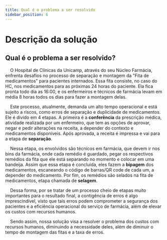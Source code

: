 ```yaml
---
title: Qual é o problema a ser resolvido
sidebar_position: 6
---
```


# Descrição da solução

## Qual é o problema a ser resolvido?

&nbsp;&nbsp;&nbsp;&nbsp;O Hospital de Clínicas da Unicamp, através do seu Núcleo Farmácia, enfrenta desafios no processo de separação e montagem da "Fita de medicamentos" para pacientes internados. Essa fita consiste, no caso do HC, nos medicamentos para as próximas 24 horas do paciente. Ela fica pronta todo dia as 16:00, e os enfermeiros e técnicos de farmácia levam em média 8 horas todos os dias para fazer a montagem delas. 

&nbsp;&nbsp;&nbsp;&nbsp;Este processo, atualmente, demanda um alto tempo operacional e está sujeito a riscos, como erros de separação e duplicidade de medicamentos. Ele é divido em 4 etapas. A primeira é a **conferência** da prescrição médica, atividade realizada por um enfermeiro, que tem as opções de aprovar, negar e pedir alterações na receita, a depender do contexto e medicamentos disponíveis. Após aprovada, a receita é impressa e vai para a etapa de **separação**.

&nbsp;&nbsp;&nbsp;&nbsp;Nessa etapa, os envolvidos são técnicos em farmácia, que devem ir nos bins da farmácia, onde cada remédio é guardado, pegar os respectivos remédios da fita que ele está separando no momento e colocar em uma bandeija. Assim que essa etapa é concluída, eles fazem a **bipagem** dos medicamentos, escaneando o código de barras/QR code de cada um, a depender do medicamento. Por fim, os remédios são selados na fita de medicamentos, etapa chamada de **selagem**.

&nbsp;&nbsp;&nbsp;&nbsp;Dessa forma, por se tratar de um processo cheio de etapas muito importantes para o resultado final, a contigência de erros é algo imprescindível, visto que tais erros podem comprometer a segurança dos pacientes e a eficiência operacional do serviço de farmácia, além de elevar os custos com recursos humanos.

&nbsp;&nbsp;&nbsp;&nbsp;Sendo assim, nossa solução visa a resolver o problema dos custos com recursos humanos, diminuindo a necessidade deles, além de diminuir o tempo de montagem das fitas e a taxa de erros.

